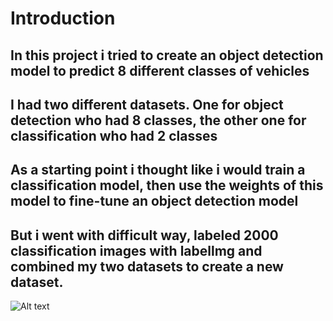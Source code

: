 # Introduction 
In this project i tried to create an object detection model to predict 8 different classes of vehicles
---------------------------------------------------------------------------------------------------------------------------------------------------
 I had two different datasets. One for object detection who had 8 classes, the other one for classification who had 2 classes
 ---------------------------------------------------------------------------------------------------------------------------------------------------
 As a starting point i thought like i would train a classification model, then use the weights of this model to fine-tune an object detection model
 ---------------------------------------------------------------------------------------------------------------------------------------------------
 But i went with difficult way, labeled 2000 classification images with labellmg and combined my two datasets to create a new dataset.
 ---------------------------------------------------------------------------------------------------------------------------------------------------
![Alt text](https://production-media.paperswithcode.com/methods/Screen_Shot_2020-05-24_at_5.10.31_PM.png "Optional title")
